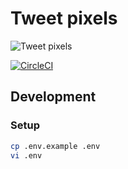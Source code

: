 # Tweet pixels
![Tweet pixels](https://pixe.la/v1/users/sue445/graphs/tweets)

[![CircleCI](https://circleci.com/gh/sue445/tweet_pixels/tree/master.svg?style=svg&circle-token=29379467733b2fddc654d5a50208b6b9f593e472)](https://circleci.com/gh/sue445/tweet_pixels/tree/master)

## Development
### Setup
```bash
cp .env.example .env
vi .env
```
